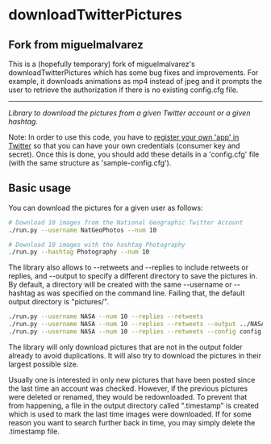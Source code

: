 # downloadTwitterPictures

## Fork from miguelmalvarez

This is a (hopefully temporary) fork of miguelmalvarez's
downloadTwitterPictures which has some bug fixes and improvements. For
example, it downloads animations as mp4 instead of jpeg and it prompts
the user to retrieve the authorization if there is no existing
config.cfg file.

____

_Library to download the pictures from a given Twitter account or a given hashtag._

Note: In order to use this code, you have to [register your own 'app' in Twitter](http://apps.twitter.com/)  so that you can have your own credentials (consumer key and secret). 
Once this is done, you should add these details in a 'config.cfg' file (with the same structure as 'sample-config.cfg').  

## Basic usage

You can download the pictures for a given user as follows:

```bash
# Download 10 images from the National Geographic Twitter Account
./run.py --username NatGeoPhotos --num 10

# Download 10 images with the hashtag Photography
./run.py --hashtag Photography --num 10
```

The library also allows to --retweets and --replies to include retweets or replies, and --output to specify a different directory to save the pictures in. By default, a directory will be created with the same --username or --hashtag as was specified on the command line. Failing that, the default output directory is "pictures/".

```bash
./run.py --username NASA --num 10 --replies --retweets
./run.py --username NASA --num 10 --replies --retweets --output ../NASA_Pictures
./run.py --username NASA --num 10 --replies --retweets --config config.cfg --output ../NASA_Pictures
```

The library will only download pictures that are not in the output folder already to avoid duplications. It will also try to download the pictures in their largest possible size.

Usually one is interested in only new pictures that have been posted since the last time an account was checked. However, if the previous pictures were deleted or renamed, they would be redownloaded. To prevent that from happening, a file in the output directory called ".timestamp" is created which is used to mark the last time images were downloaded. If for some reason you want to search further back in time, you may simply delete the .timestamp file. 
